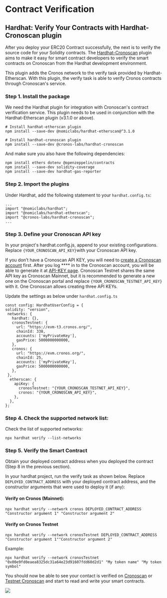 # Contract Verification

## Hardhat: Verify Your Contracts with Hardhat-Cronoscan plugin

After you deploy your ERC20 Contract successfully, the next is to verify the source code for your Solidity contracts. The [Hardhat-Cronoscan](https://www.npmjs.com/package/@cronos-labs/hardhat-cronoscan) plugin aims to make it easy for smart contract developers to verify the smart contracts on Cronoscan from the Hardhat development environment.

This plugin adds the Cronos network to the verify task provided by Hardhat-Etherscan. With this plugin, the verify task is able to verify Cronos contracts through Cronoscan's service.

### Step 1. Install the package&#x20;

We need the Hardhat plugin for integration with Cronoscan's contract verification service. This plugin needs to be used in conjunction with the Hardhat-Etherscan plugin (v3.1.0 or above).

```
# Install hardhat-etherscan plugin
npm install --save-dev @nomiclabs/hardhat-etherscan@^3.1.0

# Install hardhat-cronoscan plugin
npm install --save-dev @cronos-labs/hardhat-cronoscan
```

And make sure you also have the following dependencies:

```
npm install ethers dotenv @openzeppelin/contracts
npm install --save-dev solidity-coverage
npm install --save-dev hardhat-gas-reporter
```

### **Step 2. Import the plugins**

Under Hardhat, add the following statement to your `hardhat.config.ts`:

```
...
import "@nomiclabs/hardhat";
import "@nomiclabs/hardhat-etherscan";
import "@cronos-labs/hardhat-cronoscan";
... 
```

### **Step 3. Define your Cronoscan API key**

In your project's hardhat.config.js, append to your existing configurations. Replace `{YOUR_CRONOSCAN_API_KEY}`with your Cronoscan API key.

If you don’t have a Cronoscan API KEY, you will need to [create a Cronoscan account](https://docs.cronos.org/block-explorers/block-explorer-and-api-keys#creating-api-keys-on-cronoscan) first. After you log **** in to the Cronoscan account, you will be able to generate it at [API-KEY page](https://cronoscan.com/myapikey). Cronoscan Testnet shares the same API key as Cronoscan Mainnet, but it is recommended to generate a new one on the Cronoscan portal and replace `{YOUR_CRONOSCAN_TESTNET_API_KEY}` with it. One Cronoscan allows creating three API KEYs.

Update the settings as below under `hardhat.config.ts`

```
const config: HardhatUserConfig = { 
solidity: "version",
 networks: {
   hardhat: {},
   cronosTestnet: {
     url: "https://evm-t3.cronos.org/",
     chainId: 338,
     accounts: ['myPrivateKey'],
     gasPrice: 5000000000000,
   },
   cronos: {
     url: "https://evm.cronos.org/",
     chainId: 25,
     accounts: ['myPrivateKey'],
     gasPrice: 5000000000000,
   },
 },
  etherscan: {
    apiKey: {
      cronosTestnet: "{YOUR_CRONOSCAN_TESTNET_API_KEY}",
      cronos: "{YOUR_CRONOSCAN_API_KEY}", 
    },
  },
};
```

### **Step 4. Check the supported network list:**

Check the list of supported networks:

```
npx hardhat verify --list-networks
```

### Step 5. **Verify the Smart Contract**

Obtain your deployed contract address when you deployed the contract (Step 8 in the previous section).&#x20;

In your hardhat project, run the verify task as shown below. Replace `DEPLOYED_CONTRACT_ADDRESS` with your deployed contract address, and the constructor arguments that were used to deploy it (if any):

#### Verify on Cronos (Mainnet):&#x20;

```
npx hardhat verify --network cronos DEPLOYED_CONTRACT_ADDRESS "Constructor argument 1" "Constructor argument 2"
```

#### Verify on Cronos Testnet&#x20;

```
npx hardhat verify --network cronosTestnet DEPLOYED_CONTRACT_ADDRESS "Constructor argument 1""Constructor argument 2"
```

Example:

```
npx hardhat verify --network cronosTestnet "0x00e9fd0eaea8325dc31a64e23d91607fdd60d2d1" "My token name" "My token symbol"

```

You should now be able to see your contact is verified on [Cronoscan](https://cronoscan.com/) or [Testnet Cronoscan](https://testnet.cronoscan.com/) and start to read and write your smart contracts.

![](https://lh3.googleusercontent.com/0kiqsvlsjaE7K8gNfNqxPTUMFeXZjxLgdtQF9lgQ56eVfl9iSCSQrsNC1YE8GN2g9WG25ZYy716DGVFBanlEap3uAq\_wvTfI1Ijc-6cNhB0gzBYGBu2An7vjunlAkRLKAMLCnknuqT3qxZZ-45V1vEU)
